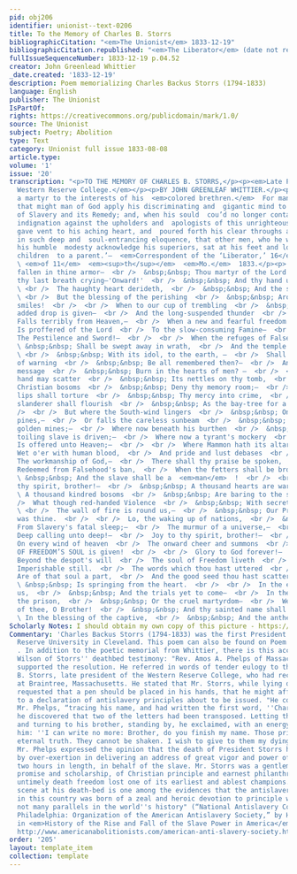 ```yaml
---
pid: obj206
identifier: unionist--text-0206
title: To the Memory of Charles B. Storrs
bibliographicCitation: "<em>The Unionist</em> 1833-12-19"
bibliographicCitation.republished: "<em>The Liberator</em> (date not researched)"
fullIssueSequenceNumber: 1833-12-19 p.04.52
creator: John Greenlead Whittier
_date.created: '1833-12-19'
description: Poem memorializing Charles Backus Storrs (1794-1833)
language: English
publisher: The Unionist
IsPartOf: 
rights: https://creativecommons.org/publicdomain/mark/1.0/
source: The Unionist
subject: Poetry; Abolition
type: Text
category: Unionist full issue 1833-08-08
article.type: 
volume: '1'
issue: '20'
transcription: "<p>TO THE MEMORY OF CHARLES B. STORRS,</p><p><em>Late President of
  Western Reserve College.</em></p><p>BY JOHN GREENLEAF WHITTIER.</p><p>  ‘He fell
  a martyr to the interests of his  <em>colored brethren.</em>  For many months did
  that might man of God apply his discriminating and  gigantic mind to the subject
  of Slavery and its Remedy; and, when his sould  cou’d no longer contain his holy
  indignation against the upholders and  apologists of this unrighteous system, he
  gave vent to his aching heart, and  poured forth his clear throughs and holy feelings
  in such deep and  soul-entrancing eloquence, that other men, who he would fain in
  his humble  modesty acknowledge his superiors, sat at his feet and looked up as
  children  to a parent.’—  <em>Correspondent of the ‘Liberator,’ 16</em>  <em><sup>th</sup></em>
  \ <em>of 11</em>  <em><sup>th</sup></em>  <em>Mo.</em>  1833.</p><p>  Thou hast
  fallen in thine armor—  <br />  &nbsp;&nbsp; Thou martyr of the Lord!—  <br />  With
  thy last breath crying—'Onward!'  <br />  &nbsp;&nbsp; And thy hand upon the sword.
  \ <br />  The haughty heart derideth,  <br />  &nbsp;&nbsp; And the sinful lip reviles,
  \ <br />  But the blessing of the perishing  <br />  &nbsp;&nbsp; Around thy pillow
  smiles!  <br />  <br />  When to our cup of trembling  <br />  &nbsp;&nbsp; The
  added drop is given—  <br />  And the long-suspended thunder  <br />  &nbsp;&nbsp;
  Falls terribly from Heaven,—  <br />  When a new and fearful freedom  <br />  &nbsp;&nbsp;
  Is proffered of the Lord  <br />  To the slow-consuming Famine—  <br />  &nbsp;&nbsp;
  The Pestilence and Sword!—  <br />  <br />  When the refuges of Falsehood  <br />
  \ &nbsp;&nbsp; Shall be swept away in wrath,  <br />  And the temple shall be shaken,
  \ <br />  &nbsp;&nbsp; With its idol, to the earth, —  <br />  Shall not thy words
  of warning  <br />  &nbsp;&nbsp; Be all remembered then?—  <br />  And thy now unheeded
  message  <br />  &nbsp;&nbsp; Burn in the hearts of men? —  <br />  <br />  Oppression's
  hand may scatter  <br />  &nbsp;&nbsp; Its nettles on thy tomb,  <br />  And even
  Christian bosoms  <br />  &nbsp;&nbsp; Deny thy memory room;—  <br />  For lying
  lips shall torture  <br />  &nbsp;&nbsp; Thy mercy into crime,  <br />  And the
  slanderer shall flourish  <br />  &nbsp;&nbsp; As the bay-tree for a time.  <br
  />  <br />  But where the South-wind lingers  <br />  &nbsp;&nbsp; On Carolina's
  pines,—  <br />  Or falls the careless sunbeam  <br />  &nbsp;&nbsp; Down Georgia's
  golden mines;—  <br />  Where now beneath his burthen  <br />  &nbsp;&nbsp; The
  toiling slave is driven;—  <br />  Where now a tyrant's mockery  <br />  &nbsp;&nbsp;
  Is offered unto Heaven;—  <br />  <br />  Where Mammon hath its altars  <br />  &nbsp;&nbsp;
  Wet o'er with human blood,  <br />  And pride and lust debases  <br />  &nbsp;&nbsp;
  The workmanship of God,—  <br />  There shall thy praise be spoken,  <br />  &nbsp;&nbsp;
  Redeemed from Falsehood's ban,  <br />  When the fetters shall be broken,  <br />
  \ &nbsp;&nbsp; And the slave shall be a  <em>man</em>  !  <br />  <br />  Joy to
  thy spirit, brother!—  <br />  &nbsp;&nbsp; A thousand hearts are warm,—  <br />
  \ A thousand kindred bosoms  <br />  &nbsp;&nbsp; Are baring to the storm.  <br
  />  What though red-handed Violence  <br />  &nbsp;&nbsp; With secret Fraud combine?
  \ <br />  The wall of fire is round us,—  <br />  &nbsp;&nbsp; Our Present Help
  was thine.  <br />  <br />  Lo, the waking up of nations,  <br />  &nbsp;&nbsp;
  From Slavery's fatal sleep;—  <br />  The murmur of a universe,—  <br />  &nbsp;&nbsp;
  Deep calling unto deep!—  <br />  Joy to thy spirit, brother!—  <br />  &nbsp;&nbsp;
  On every wind of heaven  <br />  The onward cheer and summons  <br />  &nbsp;&nbsp;
  OF FREEDOM’S SOUL is given!  <br />  <br />  Glory to God forever!—  <br />  &nbsp;&nbsp;
  Beyond the despot's will  <br />  The soul of Freedom liveth  <br />  &nbsp;&nbsp;
  Imperishable still.  <br />  The words which thou hast uttered  <br />  &nbsp;&nbsp;
  Are of that soul a part,  <br />  And the good seed thou hast scattered  <br />
  \ &nbsp;&nbsp; Is springing from the heart.  <br />  <br />  In the evil days before
  us,  <br />  &nbsp;&nbsp; And the trials yet to come—  <br />  In the shadow of
  the prison,  <br />  &nbsp;&nbsp; Or the cruel martyrdom—  <br />  We will think
  of thee, O Brother!  <br />  &nbsp;&nbsp; And thy sainted name shall be  <br />
  \ In the blessing of the captive,  <br />  &nbsp;&nbsp; And the anthem of the free.</p>"
Scholarly Notes: I should obtain my own copy of this picture - https://www.findagrave.com/memorial/61831880/charles-backus-storrs
Commentary: 'Charles Backus Storrs (1794-1833) was the first President of Case-Western
  Reserve University in Cleveland. This poem can also be found on Poem Hunter: https://www.poemhunter.com/poem/to-the-memory-of-charles-b-storrs/
  . In addition to the poetic memorial from Whittier, there is this account from Henry
  Wilson of Storrs'' deathbed testimony: "Rev. Amos A. Phelps of Massachusetts earnestly
  supported the resolution. He referred in words of tender eulogy to the Rev. Charles
  B. Storrs, late president of the Western Reserve College, who had recently died
  at Braintree, Massachusetts. He stated that Mr. Storrs, while lying on his death-bed,
  requested that a pen should be placed in his hands, that he might affix his name
  to a declaration of antislavery principles about to be issued. "He commenced," said
  Mr. Phelps, “tracing his name, and had written the first word, ''Charles,'' when
  he discovered that two of the letters had been transposed. Letting the pen fall,
  and turning to his brother, standing by, he exclaimed, with an energy peculiar to
  him: ''I can write no more: Brother, do you finish my name. Those principles are
  eternal truth. They cannot be shaken. I wish to give to them my dying testimony.''"
  Mr. Phelps expressed the opinion that the death of President Storrs had been hastened
  by over-exertion in delivering an address of great vigor and power of more than
  two hours in length, in behalf of the slave. Mr. Storrs was a gentleman of high
  promise and scholarship, of Christian principle and earnest philanthropy, in whose
  untimely death freedom lost one of its earliest and ablest champions. The touching
  scene at his death-bed is one among the evidences that the antislavery struggle
  in this country was born of a zeal and heroic devotion to principle which finds
  not many parallels in the world''s history" (“National Antislavery Convention at
  Philadelphia: Organization of the American Antislavery Society,” by Henry Wilson,
  in <em>History of the Rise and Fall of the Slave Power in America</em>, 1872, accessed
  http://www.americanabolitionists.com/american-anti-slavery-society.html'
order: '205'
layout: template_item
collection: template
---
```


